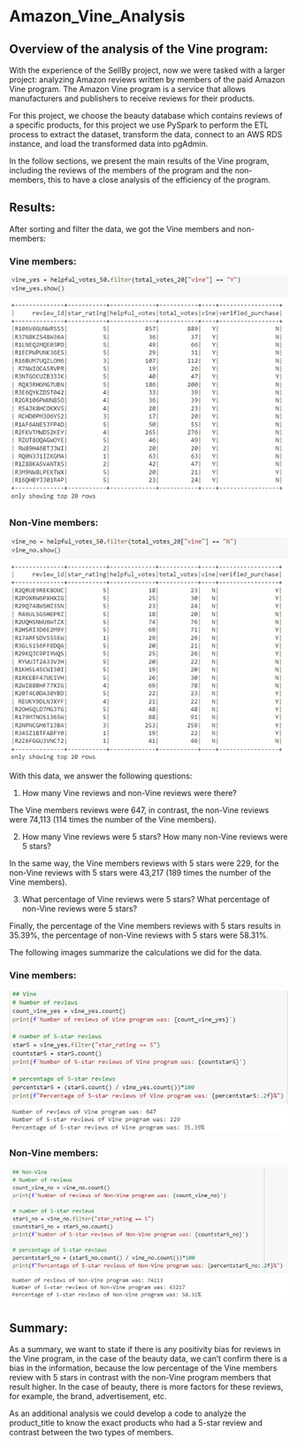 # Amazon_Vine_Analysis

## Overview of the analysis of the Vine program:

With the experience of the SellBy project, now we were tasked with a larger project: analyzing Amazon reviews written by members of the paid Amazon Vine program. The Amazon Vine program is a service that allows manufacturers and publishers to receive reviews for their products.

For this project, we choose the beauty database which contains reviews of a specific products, for this project we use PySpark to perform the ETL process to extract the dataset, transform the data, connect to an AWS RDS instance, and load the transformed data into pgAdmin. 

In the follow sections, we present the main results of the Vine program, including the reviews of the members of the program and the non-members, this to have a close analysis of the efficiency of the program.

## Results:

After sorting and filter the data, we got the Vine members and non-members: 
### Vine members:

![Grafica1](https://github.com/raulesqueda/Amazon_Vine_Analysis/blob/0f2a149770b6f0d50ac30d7779d11fbb21c0450a/Images/grafica1.PNG)

### Non-Vine members:

![Grafica2](https://github.com/raulesqueda/Amazon_Vine_Analysis/blob/0f2a149770b6f0d50ac30d7779d11fbb21c0450a/Images/grafica2.PNG)

With this data, we answer the following questions:

1.	How many Vine reviews and non-Vine reviews were there? 
	
The Vine members reviews were 647, in contrast, the non-Vine reviews were 74,113 (114 times the number of the Vine members).

2.	How many Vine reviews were 5 stars? How many non-Vine reviews were 5 stars?

In the same way, the Vine members reviews with 5 stars were 229, for the non-Vine reviews with 5 stars were 43,217 (189 times the number of the Vine members).

3.	What percentage of Vine reviews were 5 stars? What percentage of non-Vine reviews were 5 stars?

Finally, the percentage of the Vine members reviews with 5 stars results in 35.39%, the percentage of non-Vine reviews with 5 stars were 58.31%.

The following images summarize the calculations we did for the data.

### Vine members:

![Grafica3](https://github.com/raulesqueda/Amazon_Vine_Analysis/blob/0f2a149770b6f0d50ac30d7779d11fbb21c0450a/Images/grafica3.PNG)

### Non-Vine members:
 
 ![Grafica4](https://github.com/raulesqueda/Amazon_Vine_Analysis/blob/0f2a149770b6f0d50ac30d7779d11fbb21c0450a/Images/grafica4.PNG)

## Summary:

As a summary, we want to state if there is any positivity bias for reviews in the Vine program, in the case of the beauty data, we can’t confirm there is a bias in the information, because the low percentage of the Vine members review with 5 stars in contrast with the non-Vine program members that result higher. In the case of beauty, there is more factors for these reviews, for example, the brand, advertisement, etc. 

As an additional analysis we could develop a code to analyze the product_title to know the exact products who had a 5-star review and contrast between the two types of members.
